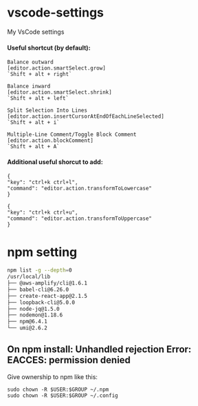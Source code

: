 # vscode-settings

My VsCode settings

#### Useful shortcut (by default):

```
Balance outward
[editor.action.smartSelect.grow]
`Shift + alt + right`
```

```
Balance inward
[editor.action.smartSelect.shrink]
`Shift + alt + left`
```

```
Split Selection Into Lines
[editor.action.insertCursorAtEndOfEachLineSelected]
`Shift + alt + i`
```

```
Multiple-Line Comment/Toggle Block Comment
[editor.action.blockComment]
`Shift + alt + A`
```

#### Additional useful shorcut to add:

```
{
"key": "ctrl+k ctrl+l",
"command": "editor.action.transformToLowercase"
}

{
"key": "ctrl+k ctrl+u",
"command": "editor.action.transformToUppercase"
}
```

# npm setting

```bash
npm list -g --depth=0
/usr/local/lib
├── @aws-amplify/cli@1.6.1
├── babel-cli@6.26.0
├── create-react-app@2.1.5
├── loopback-cli@5.0.0
├── node-jq@1.5.0
├── nodemon@1.18.6
├── npm@6.4.1
└── umi@2.6.2
```

## On npm install: Unhandled rejection Error: EACCES: permission denied

Give ownership to npm like this:

```
sudo chown -R $USER:$GROUP ~/.npm
sudo chown -R $USER:$GROUP ~/.config
```
